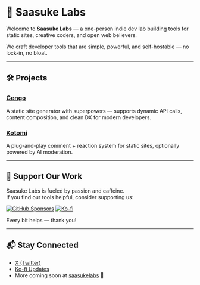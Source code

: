 # 🧪 Saasuke Labs

Welcome to **Saasuke Labs** — a one-person indie dev lab building tools for static sites, creative coders, and open web believers.

We craft developer tools that are simple, powerful, and self-hostable — no lock-in, no bloat.

---

## 🛠️ Projects

### [Gengo](https://github.com/saasukelabs/gengo)  
A static site generator with superpowers — supports dynamic API calls, content composition, and clean DX for modern developers.

### [Kotomi](https://github.com/saasukelabs/kotomi)  
A plug-and-play comment + reaction system for static sites, optionally powered by AI moderation.

---

## 💖 Support Our Work

Saasuke Labs is fueled by passion and caffeine.  
If you find our tools helpful, consider supporting us:

[![GitHub Sponsors](https://img.shields.io/badge/sponsor-%F0%9F%92%96-lightgrey?logo=github&style=flat-square)](https://github.com/sponsors/YOUR_USERNAME)
[![Ko-fi](https://img.shields.io/badge/Ko--fi-support_me-ff5f5f?logo=ko-fi&logoColor=white&style=flat-square)](https://ko-fi.com/saasukelabs)

Every bit helps — thank you!

---

## 📬 Stay Connected

- [X (Twitter)](https://x.com/saasukelabs)
- [Ko-fi Updates](https://ko-fi.com/saasukelabs)
- More coming soon at [saasukelabs](https://saasuke-labs.github.io) 🚧

<!--

**Here are some ideas to get you started:**

🙋‍♀️ A short introduction - what is your organization all about?
🌈 Contribution guidelines - how can the community get involved?
👩‍💻 Useful resources - where can the community find your docs? Is there anything else the community should know?
🍿 Fun facts - what does your team eat for breakfast?
🧙 Remember, you can do mighty things with the power of [Markdown](https://docs.github.com/github/writing-on-github/getting-started-with-writing-and-formatting-on-github/basic-writing-and-formatting-syntax)
-->
